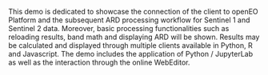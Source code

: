 This demo is dedicated to showcase the connection of the client to openEO Platform and the subsequent ARD processing workflow for Sentinel 1 and Sentinel 2 data. Moreover, basic processing functionalities such as reloading results, band math and displaying ARD will be shown. 
Results may be calculated and displayed through multiple clients available in Python, R and Javascript. The demo includes the application of Python / JupyterLab as well as the interaction through the online WebEditor.     

